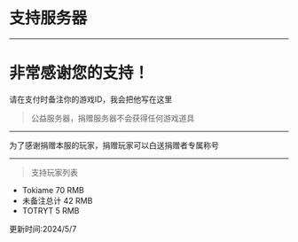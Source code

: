 # 支持服务器

---

# 非常感谢您的支持！

请在支付时备注你的游戏ID，我会把他写在这里

> 公益服务器，捐赠服务器不会获得任何游戏道具

---

为了感谢捐赠本服的玩家，捐赠玩家可以白送捐赠者专属称号

---

> 支持玩家列表

* Tokiame 70 RMB
* 未备注总计 42 RMB
* TOTRYT 5 RMB


更新时间:2024/5/7